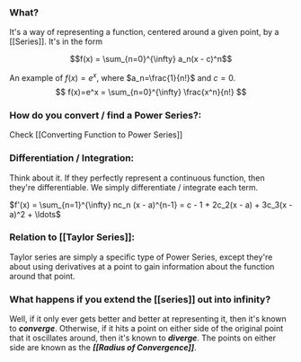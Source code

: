 ### What?
It's a way of representing a function, centered around a given point, by a [[Series]]. It's in the form

$$f(x) = \sum_{n=0}^{\infty} a_n(x - c)^n$$

An example of $f(x)=e^x$, where $a_n=\frac{1}{n!}$ and $c=0$. 
$$
f(x)=e^x = \sum_{n=0}^{\infty} \frac{x^n}{n!}
$$
### How do you convert / find a Power Series?:
Check [[Converting Function to Power Series]]

### Differentiation / Integration:
Think about it. If they perfectly represent a continuous function, then they're differentiable. We simply differentiate / integrate each term. 

$f'(x) = \sum_{n=1}^{\infty} nc_n (x - a)^{n-1} = c - 1 + 2c_2(x - a) + 3c_3(x - a)^2 + \ldots$

### Relation to [[Taylor Series]]:
Taylor series are simply a specific type of Power Series, except they're about using derivatives at a point to gain information about the function around that point. 

### What happens if you extend the [[series]] out into infinity?
Well, if it only ever gets better and better at representing it, then it's known to ***converge***. Otherwise, if it hits a point on either side of the original point that it oscillates around, then it's known to ***diverge***. The points on either side are known as the ***[[Radius of Convergence]]***.

